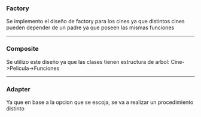 ### Factory

Se implemento el diseño de factory para los cines ya que distintos cines pueden depender de un padre ya que poseen las mismas funciones

***

### Composite

Se utilizo este diseño ya que las clases tienen estructura de arbol:
Cine->Pelicula->Funciones

***

### Adapter
Ya que en base a la opcion que se escoja, se va a realizar un procedimiento distinto 
